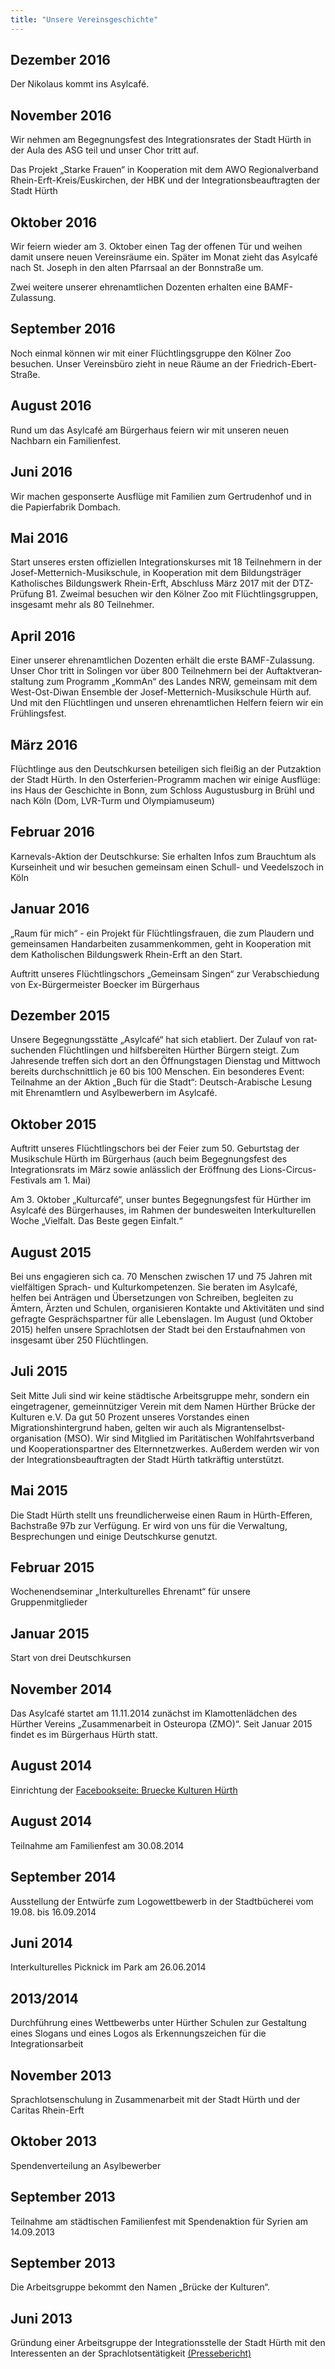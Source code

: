 ```yaml
---
title: "Unsere Vereinsgeschichte"
---
```

## Dezember 2016

Der Nikolaus kommt ins Asylcafé.

## November 2016

Wir nehmen am Begegnungsfest des Integrationsrates der Stadt Hürth in der Aula des ASG teil und unser Chor tritt auf.

Das Projekt „Starke Frauen“ in Kooperation mit dem AWO Regionalverband Rhein-Erft-Kreis/Euskirchen, der HBK und der Integrationsbeauftragten der Stadt Hürth

## Oktober 2016

Wir feiern wieder am 3. Oktober einen Tag der offenen Tür und weihen damit unsere neuen Vereinsräume ein. Später im Monat zieht das Asylcafé nach St. Joseph in den alten Pfarrsaal an der Bonnstraße um.

Zwei weitere unserer ehrenamtlichen Dozenten erhalten eine BAMF-Zulassung.

## September 2016

Noch einmal können wir mit einer Flüchtlingsgruppe den Kölner Zoo besuchen. Unser Vereinsbüro zieht in neue Räume an der Friedrich-Ebert-Straße.

## August 2016

Rund um das Asylcafé am Bürgerhaus feiern wir mit unseren neuen Nachbarn ein Familienfest.

## Juni 2016

Wir machen gesponserte Ausflüge mit Familien zum Gertrudenhof und in die Papierfabrik Dombach.

## Mai 2016

Start unseres ersten offiziellen Integrationskurses mit 18 Teilnehmern in der Josef-Metter­nich-Musikschule, in Kooperation mit dem Bildungs­träger Katho­li­sches Bildungswerk Rhein-Erft, Abschluss März 2017 mit der DTZ-Prüfung B1.
Zweimal besuchen wir den Kölner Zoo mit Flüchtlingsgruppen, insgesamt mehr als 80 Teilnehmer.

## April 2016

Einer unserer ehrenamtlichen Dozenten erhält die erste BAMF-Zulassung. Unser Chor tritt in Solingen vor über 800 Teilnehmern bei der Auf­taktver­an­staltung zum Programm „KommAn“ des Landes NRW, gemeinsam mit dem West-Ost-Diwan Ensemble der Josef-Metternich-Musikschule Hürth auf. Und mit den Flüchtlingen und unseren ehrenamtlichen Helfern feiern wir ein Frühlingsfest.

## März 2016

Flüchtlinge aus den Deutschkursen beteiligen sich fleißig an der Putzaktion der Stadt Hürth. In den Osterferien-Programm machen wir einige Ausflüge: ins Haus der Geschichte in Bonn, zum Schloss Augustusburg in Brühl und nach Köln (Dom, LVR-Turm und Olympiamuseum)

## Februar 2016

Karnevals-Aktion der Deutschkurse: Sie erhalten Infos zum Brauchtum als Kurseinheit und wir besuchen gemeinsam einen Schull- und Veedelszoch in Köln

## Januar 2016

„Raum für mich“ - ein Projekt für Flüchtlingsfrauen, die zum Plaudern und gemeinsamen Handarbeiten zusammenkommen, geht in Kooperation mit dem Katholischen Bildungswerk Rhein-Erft an den Start.

Auftritt unseres Flüchtlingschors „Gemeinsam Singen“ zur Verabschiedung von Ex-Bürgermeister Boecker im Bürgerhaus

## Dezember 2015

Unsere Begegnungsstätte „Asylcafé“ hat sich etabliert. Der Zulauf von rat­suchenden Flüchtlingen und hilfsbereiten Hür­ther Bürgern steigt. Zum Jahresende treffen sich dort an den Öffnungs­tagen Dienstag und Mittwoch bereits durchschnittlich je 60 bis 100 Menschen. Ein besonderes Event: Teilnahme an der Aktion „Buch für die Stadt“: Deutsch-Arabische Lesung mit Ehrenamtlern und Asylbewerbern im Asylcafé.

## Oktober 2015

Auftritt unseres Flüchtlingschors bei der Feier zum 50. Geburtstag der Musik­schule Hürth im Bürgerhaus (auch beim Begegnungsfest des Integrationsrats im März sowie anlässlich der Eröffnung des Lions-Circus-Festivals am 1. Mai)

Am 3. Oktober „Kulturcafé“, unser buntes Begegnungsfest für Hürther im Asylcafé des Bürgerhauses, im   Rahmen der bundesweiten Interkulturellen Woche „Vielfalt. Das Beste gegen Einfalt.“

## August 2015

Bei uns engagieren sich ca. 70 Menschen zwischen 17 und 75 Jahren mit vielfältigen Sprach- und Kulturkompetenzen. Sie beraten im Asyl­café, helfen bei Anträgen und Übersetzungen von Schreiben, be­gleiten zu Ämtern, Ärzten und Schulen, organisieren Kontakte und Aktivi­täten und sind gefragte Gesprächspartner für alle Lebenslagen. Im August (und Oktober 2015) helfen unsere Sprachlotsen der Stadt bei den Erstaufnahmen von insgesamt über 250 Flüchtlingen.

## Juli 2015

Seit Mitte Juli sind wir keine städtische Arbeitsgruppe mehr, son­dern ein eingetragener, gemeinnütziger Verein mit dem Namen Hürther Brücke der Kulturen e.V. Da gut 50 Prozent unseres Vorstandes einen Migrationshintergrund haben, gelten wir auch als Migranten­selbst­organisation (MSO). Wir sind Mit­glied im Paritätischen Wohlfahrtsverband und Kooperations­partner des Elternnetzwerkes. Außerdem werden wir von der Inte­grations­beauf­tragten der Stadt Hürth tatkräftig unterstützt.

## Mai 2015

Die Stadt Hürth stellt uns freundlicherweise einen Raum in Hürth-Efferen, Bachstraße 97b zur Verfügung. Er wird von uns für die Verwaltung, Besprechungen und einige Deutschkurse genutzt.


## Februar 2015
Wochenendseminar „Interkulturelles Ehrenamt“ für unsere Gruppenmitglieder

## Januar 2015
Start von drei Deutschkursen

## November 2014
Das Asylcafé startet am 11.11.2014 zunächst im Klamottenlädchen des Hürther Vereins „Zusammenarbeit in Osteuropa (ZMO)“. Seit Januar 2015 findet es im Bürgerhaus Hürth statt.

## August 2014
Einrichtung der [Facebookseite: Bruecke Kulturen Hürth](https://www.facebook.com/huertherbrueckederkulturen)

## August 2014
Teilnahme am Familienfest am 30.08.2014 

## September 2014
Ausstellung der Entwürfe zum Logowettbewerb in der Stadtbücherei vom 19.08. bis 16.09.2014

## Juni 2014
Interkulturelles Picknick im Park am 26.06.2014

## 2013/2014
Durchführung eines Wettbewerbs unter Hürther Schulen zur Gestaltung eines Slogans und eines Logos als Erkennungszeichen für die Integrationsarbeit

## November 2013
Sprachlotsenschulung in Zusammenarbeit mit der Stadt Hürth und der Caritas Rhein-Erft

## Oktober 2013
Spendenverteilung an Asylbewerber

## September 2013
Teilnahme am städtischen Familienfest mit Spendenaktion für Syrien am 14.09.2013

## September 2013
Die Arbeitsgruppe bekommt den Namen „Brücke der Kulturen“.

## Juni 2013
Gründung einer Arbeitsgruppe der Integrationsstelle der Stadt Hürth mit den Interessenten an der Sprachlotsentätigkeit [(Pressebericht)](http://www.huerth.de/rathaus/aktuelles/presse/pressearchiv13/2013-07-09_integration.php)







